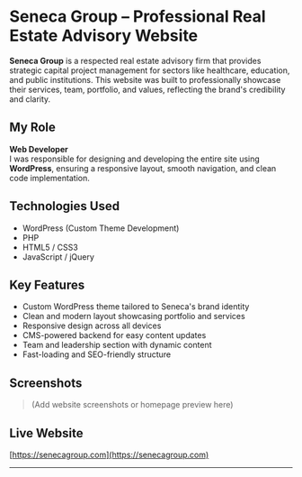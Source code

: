 #  Seneca Group – Professional Real Estate Advisory Website

**Seneca Group** is a respected real estate advisory firm that provides strategic capital project management for sectors like healthcare, education, and public institutions. This website was built to professionally showcase their services, team, portfolio, and values, reflecting the brand's credibility and clarity.

##  My Role

**Web Developer**  
I was responsible for designing and developing the entire site using **WordPress**, ensuring a responsive layout, smooth navigation, and clean code implementation.

##  Technologies Used

- WordPress (Custom Theme Development)
- PHP
- HTML5 / CSS3
- JavaScript / jQuery

##  Key Features

- Custom WordPress theme tailored to Seneca's brand identity  
- Clean and modern layout showcasing portfolio and services  
- Responsive design across all devices  
- CMS-powered backend for easy content updates  
- Team and leadership section with dynamic content  
- Fast-loading and SEO-friendly structure

##  Screenshots

> (Add website screenshots or homepage preview here)

##  Live Website

[https://senecagroup.com](https://senecagroup.com)


---

